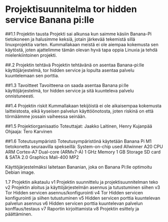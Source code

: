# Projektisuunnitelma tor hidden service Banana pi:lle
##1.1 Projektin tausta
Projekti sai alkunsa kun saimme käsiin Banana-Pi tietokoneen ja halusimme keksiä, jotain järkevää tekemistä sillä linuxprojektia varten. Kummallakaan meistä ei ole aiempaa kokemusta sen käytöstä, joten ajattelimme tämän olevan hyvä tapa oppia Linuxia ja tehdä mielenkiintoinen projekti.

##.2 Projektin tehtävä
Projektin tehtävänä on asentaa Banana-pi:lle käyttöjärjestelmä, tor hidden service ja lopulta asentaa palvelu kuuntelemaan sen porttia.

##1.3 Tavoitteet
Tavoitteena on saada asentaa Banana pi:lle käyttöjärjestelmä, tor hidden service ja sitä kuunteleva palvelu onnistuneesti.

##1.4 Projektin riskit
Kummallakaan tekijöistä ei ole aikaisempaa kokemusta laitteistosta, eikä kyseisen palvelun käyttöönotosta, joten riskinä on että törmäämme jossain vaiheessa seinään. 

##1.5 Projektiorganisaatio
Toteuttajat: Jaakko Laitinen, Henry Kujanpää
Ohjaaja: Tero Karvinen

##1.6 Toteutusympäristö
Toteutusympäristönä käytetään Banana Pi M1 tietokonetta seuraavilla spekseillä:
System-on-chip used 	Allwinner A20
CPU 	ARM Cortex-A7 Dual-core (ARMv7-A) 1 GHz
Memory 	1 GB
Storage 	SD card & SATA 2.0
Graphics 	Mali-400 MP2

Käyttöjärjestelmäksi laitetaan Bananian, joka on Banana Pi:lle optimoitu Debian image.

1.7 Projektin aikataulu
v1 Projektin suunnittelu ja projektisuunnitelman teko
v2 Projektin aloitus ja käyttöjärjestelmän asennus ja tutustuminen siihen
v3 Tor Hidden servicen asennus/konfigurointi
v4 Tor Hidden servicen konfigurointi ja siihen tutustuminen
v5 Hidden servicen porttia kuuntelevan palvelun asennus
v6 Hidden servicen porttia kuuntelevan palvelun konffaus/testaus
v7 Raportin kirjoittamista
v8 Projektin esittely ja päättäminen.
